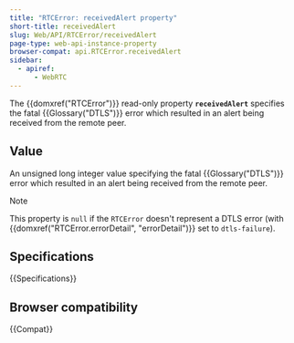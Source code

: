 ```yaml
---
title: "RTCError: receivedAlert property"
short-title: receivedAlert
slug: Web/API/RTCError/receivedAlert
page-type: web-api-instance-property
browser-compat: api.RTCError.receivedAlert
sidebar:
  - apiref:
      - WebRTC
---
```


The {{domxref("RTCError")}} read-only property
**`receivedAlert`** specifies the fatal {{Glossary("DTLS")}}
error which resulted in an alert being received from the remote peer.

## Value

An unsigned long integer value specifying the fatal {{Glossary("DTLS")}} error which
resulted in an alert being received from the remote peer.

> [!NOTE]
> This property is `null` if the `RTCError` doesn't represent a
> DTLS error (with {{domxref("RTCError.errorDetail", "errorDetail")}} set to
> `dtls-failure`).

## Specifications

{{Specifications}}

## Browser compatibility

{{Compat}}
